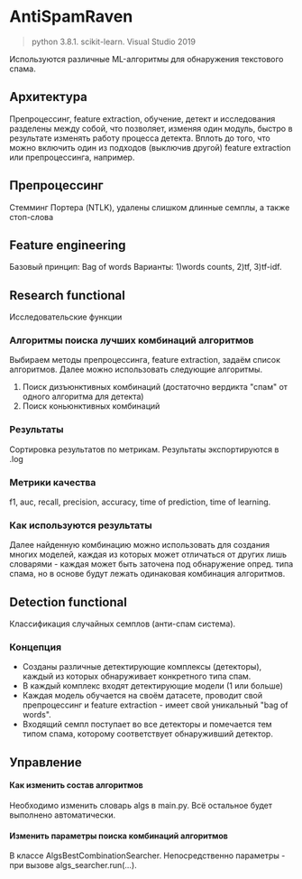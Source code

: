# AntiSpamRaven
> python 3.8.1. scikit-learn. Visual Studio 2019

Используются различные ML-алгоритмы для обнаружения текстового спама.
## Архитектура
Препроцессинг, feature extraction, обучение, детект и исследования разделены между собой, что позволяет, изменяя один модуль, быстро в результате изменять работу процесса детекта. Вплоть до того, что можно включить один из подходов (выключив другой) feature extraction или препроцессинга, например. 
## Препроцессинг
Стемминг Портера (NTLK), удалены слишком длинные семплы, а также стоп-слова
## Feature engineering
Базовый принцип: Bag of words
Варианты: 1)words counts, 2)tf, 3)tf-idf. 
## Research functional
Исследовательские функции
### Алгоритмы поиска лучших комбинаций алгоритмов
Выбираем методы препроцессинга, feature extraction, задаём список алгоритмов. Далее можно использовать следующие алгоритмы.
1. Поиск дизъюнктивных комбинаций (достаточно вердикта "спам" от одного алгоритма для детекта)
2. Поиск коньюнктивных комбинаций 
### Результаты
Сортировка результатов по метрикам. Результаты экспортируются в .log
### Метрики качества
f1, auc, recall, precision, accuracy, time of prediction, time of learning.
### Как используются результаты
Далее найденную комбинацию можно использовать для создания многих моделей, 
каждая из которых может отличаться от других лишь словарями - каждая может быть заточена под обнаружение опред. типа спама, 
но в основе будут лежать одинаковая комбинация алгоритмов. 
## Detection functional
Классификация случайных семплов (анти-спам система).
### Концепция
- Созданы различные детектирующие комплексы (детекторы), каждый из которых обнаруживает конкретного типа спам. 
- В каждый комплекс входят детектирующие модели (1 или больше)
- Каждая модель обучается на своём датасете, проводит свой препроцессинг и feature extraction - имеет свой уникальный "bag of words".
- Входящий семпл поступает во все детекторы и помечается тем типом спама, которому соответствует обнаруживший детектор. 
## Управление
#### Как изменить состав алгоритмов
Необходимо изменить словарь algs в main.py. Всё остальное будет выполнено автоматически.
#### Изменить параметры поиска комбинаций алгоритмов
В классе AlgsBestCombinationSearcher. Непосредственно параметры - при вызове algs_searcher.run(...).

